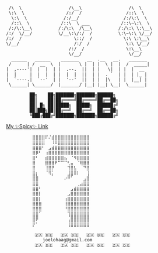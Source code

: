 
      
     /\  \                  /\__\                  /\  \             
     \:\  \                /:/  /                 /::\  \            
      \:\  \              /:/__/                 /:/\:\  \           
      /::\  \            /::\  \ ___            /::\~\:\  \          
     /:/\:\__\          /:/\:\  /\__\          /:/\:\ \:\__\         
    /:/  \/__/          \/__\:\/:/  /          \:\~\:\ \/__/         
    /:/  /                    \::/  /            \:\ \:\__\           
    \/__/                     /:/  /              \:\ \/__/           
                            /:/  /                \:\__\             
                            \/__/                  \/__/   
      ______   ______    _______   __  .__   __.   _______ 
     /      | /  __  \  |       \ |  | |  \ |  |  /  _____|
    |  ,----'|  |  |  | |  .--.  ||  | |   \|  | |  |  __  
    |  |     |  |  |  | |  |  |  ||  | |  . `  | |  | |_ | 
    |  `----.|  `--'  | |  '--'  ||  | |  |\   | |  |__| | 
     \______| \______/  |_______/ |__| |__| \__|  \______|
     
             ██╗    ██╗███████╗███████╗██████╗ 
             ██║    ██║██╔════╝██╔════╝██╔══██╗
             ██║ █╗ ██║█████╗  █████╗  ██████╔╝
             ██║███╗██║██╔══╝  ██╔══╝  ██╔══██╗
             ╚███╔███╔╝███████╗███████╗██████╔╝
             
<a href="https://www.youtube.com/watch?v=dQw4w9WgXcQ" target="_blank">My ✨Spicy✨ Link</a>     
         

              ⣿⣿⣿⣿⠏⠌⣾⣿⣿⣿⣿⣿⣿⣿⣿⣿⣿⣿
              ⣿⣿⣿⣿⠀⠀⠸⠿⣿⣿⣿⣿⣿⣿⣿⣿⣿⣿
              ⣿⣿⣿⠃⠀⣠⣾⣿⣿⣿⣿⣿⣿⣿⣿⣿⣿⣿
              ⣿⡿⠃⠀⢰⣿⣿⣿⣿⣿⣿⣿⣿⣿⣿⣿⣿⣿
              ⣿⠃⠀⠀⣾⣿⣿⣿⣿⣿⣦⠀⠈⠻⣿⣿⣿⣿
              ⣿⠀⠀⠀⣿⣿⣿⠟⠉⠉⠉⢃⣤⠀⠈⢿⣿⣿
              ⣿⠀⠀⠀⢸⣿⡟⠀⠀⠀⠀⢹⣿⣧⠀⠀⠙⣿
              ⣿⡆⠀⠀⠈⠻⡅⠀⠀⠀⠀⣸⣿⠿⠇⠀⠀⢸
              ⣿⣿⠀⠀⠀⠀⠀⠀⠀⠀⠔⠛⠁⠀⠀⠀⣠⣿
              ⣿⣿⠀⠀⠀⠀⠀⠀⠀⠀⠀⠀⠀⠀⢀⣴⣿⣿
              ⣿⣿⠃⠀⠀⠀⠀⠀⠀⠀⠀⠀⣠⣾⣿⣿⣿⣿
              ⣿⣿⡇⠀⠀⠀⠀⠀⠀⠀⠀⣠⣿⣿⣿⣿⣿⣿
              ⣿⣿⡇⠀⠀⠀⠀⠀⠀⠀⢰⣿⣿⣿⣿⣿⣿⣿
              ⣿⣿⣿⠀⠀⠀⠀⠀⠀⠀⢸⣿⣿⣿⣿⣿⣿⣿
              ⣿⣿⣿⠀⠀⠀⠀⠀⠀⠀⠘⣿⣿⣿⣿⣿⣿⣿
              ⣿⣿⠁⠀⠀⠀⠀⠀⠀⠀⠀⢹⣿⣿⣿⣿⣿⣿
              ⣿⠟⠀⠀⠀⠀⠀⠀⠀⠀⠀⢠⣿⣿⣿⣿⣿⣿
              ⡟⠁⠀⠀⠀⠀⠀⠀⠀⠀⠀⢸⣿⣿⣿⣿⣿⣿
              
               🇿🇦 🇩🇪   🇿🇦 🇩🇪   🇿🇦 🇩🇪   🇿🇦 🇩🇪      
                  joelohaag@gmail.com
               🇿🇦 🇩🇪   🇿🇦 🇩🇪   🇿🇦 🇩🇪   🇿🇦 🇩🇪   
